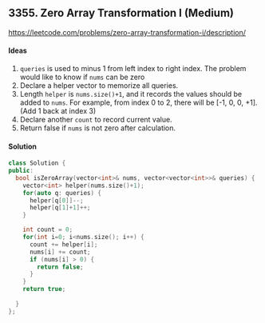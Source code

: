 ## **3355. Zero Array Transformation I (Medium)** 

https://leetcode.com/problems/zero-array-transformation-i/description/



#### Ideas
1. `queries` is used to minus 1 from left index to right index. The problem would like to know if `nums` can be zero
2. Declare a helper vector to memorize all queries.
3. Length `helper` is `nums.size()+1`, and it records the values should be added to `nums`. For example, from index 0 to 2, there will be [-1, 0, 0, +1]. (Add 1 back at index 3)
4. Declare another `count` to record current value. 
5. Return false if `nums` is not zero after calculation.

#### Solution 
```C++
class Solution {
public:
  bool isZeroArray(vector<int>& nums, vector<vector<int>>& queries) {
    vector<int> helper(nums.size()+1);
    for(auto q: queries) {
      helper[q[0]]--;
      helper[q[1]+1]++;
    }

    int count = 0;
    for(int i=0; i<nums.size(); i++) {
      count += helper[i];
      nums[i] += count;
      if (nums[i] > 0) {
        return false;
      }
    }
    return true;
    
  }
};
```

